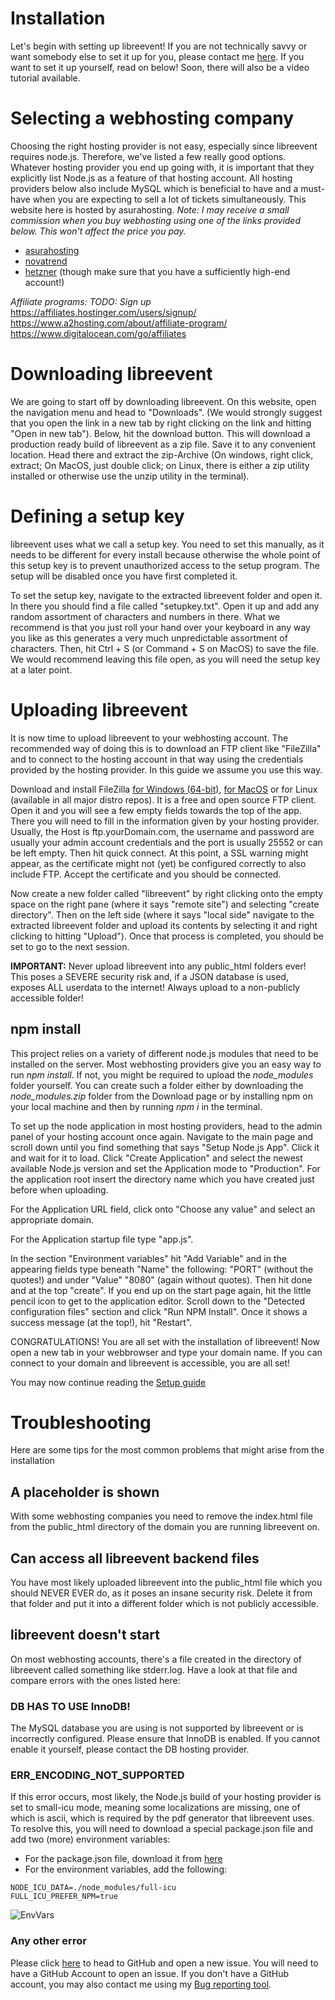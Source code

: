 # Installation
Let's begin with setting up libreevent! If you are not technically savvy or want somebody else to set it up for you, please contact me [here](https://api.janishutz.com/contact/setup?origin=libreevent&campaign=installation-docs). If you want to set it up yourself, read on below! Soon, there will also be a video tutorial available.


# Selecting a webhosting company
Choosing the right hosting provider is not easy, especially since libreevent requires node.js. Therefore, we've listed a few really good options. Whatever hosting provider you end up going with, it is important that they explicitly list Node.js as a feature of that hosting account. All hosting providers below also include MySQL which is beneficial to have and a must-have when you are expecting to sell a lot of tickets simultaneously. This website here is hosted by asurahosting. *Note: I may receive a small commission when you buy webhosting using one of the links provided below. This won't affect the price you pay.*
- [asurahosting](https://clients.asurahosting.com/aff.php?aff=1997)
- [novatrend](https://www.novatrend.ch/en/)
- [hetzner](https://www.hetzner.com/) (though make sure that you have a sufficiently high-end account!)

*Affiliate programs: TODO: Sign up*
https://affiliates.hostinger.com/users/signup/
https://www.a2hosting.com/about/affiliate-program/
https://www.digitalocean.com/go/affiliates


# Downloading libreevent
We are going to start off by downloading libreevent. On this website, open the navigation menu and head to "Downloads". (We would strongly suggest that you open the link in a new tab by right clicking on the link and hitting "Open in new tab"). Below, hit the download button. This will download a production ready build of libreevent as a zip file. Save it to any convenient location. Head there and extract the zip-Archive (On windows, right click, extract; On MacOS, just double click; on Linux, there is either a zip utility installed or otherwise use the unzip utility in the terminal).


# Defining a setup key
libreevent uses what we call a setup key. You need to set this manually, as it needs to be different for every install because otherwise the whole point of this setup key is to prevent unauthorized access to the setup program. The setup will be disabled once you have first completed it. 

To set the setup key, navigate to the extracted libreevent folder and open it. In there you should find a file called "setupkey.txt". Open it up and add any random assortment of characters and numbers in there. What we recommend is that you just roll your hand over your keyboard in any way you like as this generates a very much unpredictable assortment of characters. Then, hit Ctrl + S (or Command + S on MacOS) to save the file. We would recommend leaving this file open, as you will need the setup key at a later point. 


# Uploading libreevent
It is now time to upload libreevent to your webhosting account. The recommended way of doing this is to download an FTP client like "FileZilla" and to connect to the hosting account in that way using the credentials provided by the hosting provider. In this guide we assume you use this way. 

Download and install FileZilla [for Windows (64-bit)](https://filezilla-project.org/download.php?platform=win64), [for MacOS](https://filezilla-project.org/download.php?platform=osx) or for Linux (available in all major distro repos). It is a free and open source FTP client. Open it and you will see a few empty fields towards the top of the app. There you will need to fill in the information given by your hosting provider. Usually, the Host is ftp.yourDomain.com, the username and password are usually your admin account credentials and the port is usually 25552 or can be left empty. Then hit quick connect. At this point, a SSL warning might appear, as the certificate might not (yet) be configured correctly to also include FTP. Accept the certificate and you should be connected. 

Now create a new folder called "libreevent" by right clicking onto the empty space on the right pane (where it says "remote site") and selecting "create directory". Then on the left side (where it says "local side" navigate to the extracted libreevent folder and upload its contents by selecting it and right clicking to hitting "Upload"). Once that process is completed, you should be set to go to the next session.

**IMPORTANT:** Never upload libreevent into any public_html folders ever! This poses a SEVERE security risk and, if a JSON database is used, exposes ALL userdata to the internet! Always upload to a non-publicly accessible folder!


## npm install
This project relies on a variety of different node.js modules that need to be installed on the server. Most webhosting providers give you an easy way to run *npm install*. If not, you might be required to upload the *node_modules* folder yourself. You can create such a folder either by downloading the *node_modules.zip* folder from the Download page or by installing npm on your local machine and then by running *npm i* in the terminal. 

To set up the node application in most hosting providers, head to the admin panel of your hosting account once again. Navigate to the main page and scroll down until you find something that says "Setup Node.js App". Click it and wait for it to load. Click "Create Application" and select the newest available Node.js version and set the Application mode to "Production". For the application root insert the directory name which you have created just before when uploading.

For the Application URL field, click onto "Choose any value" and select an appropriate domain. 

For the Application startup file type "app.js".

In the section "Environment variables" hit "Add Variable" and in the appearing fields type beneath "Name" the following: "PORT" (without the quotes!) and under "Value" "8080" (again without quotes). Then hit done and at the top "create". If you end up on the start page again, hit the little pencil icon to get to the application editor. Scroll down to the "Detected configuration files" section and click "Run NPM Install". Once it shows a success message (at the top!), hit "Restart". 

CONGRATULATIONS! You are all set with the installation of libreevent! Now open a new tab in your webbrowser and type your domain name. If you can connect to your domain and libreevent is accessible, you are all set!

You may now continue reading the [Setup guide](&/setup/setup)


# Troubleshooting
Here are some tips for the most common problems that might arise from the installation

## A placeholder is shown
With some webhosting companies you need to remove the index.html file from the public_html directory of the domain you are running libreevent on. 

## Can access all libreevent backend files
You have most likely uploaded libreevent into the public_html file which you should NEVER EVER do, as it poses an insane security risk. Delete it from that folder and put it into a different folder which is not publicly accessible. 

## libreevent doesn't start
On most webhosting accounts, there's a file created in the directory of libreevent called something like stderr.log. Have a look at that file and compare errors with the ones listed here:

### DB HAS TO USE InnoDB!
The MySQL database you are using is not supported by libreevent or is incorrectly configured. Please ensure that InnoDB is enabled. If you cannot enable it yourself, please contact the DB hosting provider.

### ERR_ENCODING_NOT_SUPPORTED
If this error occurs, most likely, the Node.js build of your hosting provider is set to small-icu mode, meaning some localizations are missing, one of which is ascii, which is required by the pdf generator that libreevent uses. To resolve this, you will need to download a special package.json file and add two (more) environment variables:
- For the package.json file, download it from [here](https://api.janishutz.com/download/libreevent?v=latest&type=icu) <!-- TODO: Add download -->
- For the environment variables, add the following: 
```
NODE_ICU_DATA=./node_modules/full-icu
FULL_ICU_PREFER_NPM=true
```
![EnvVars](/assets/environmentVariables.png)

### Any other error
Please click [here](https://github.com/simplePCBuilding/libreevent/issues/new) to head to GitHub and open a new issue. You will need to have a GitHub Account to open an issue. If you don't have a GitHub account, you may also contact me using my [Bug reporting tool](https://api.janishutz.com/contact/report?origin=libreevent?error=unkown?lang=en).